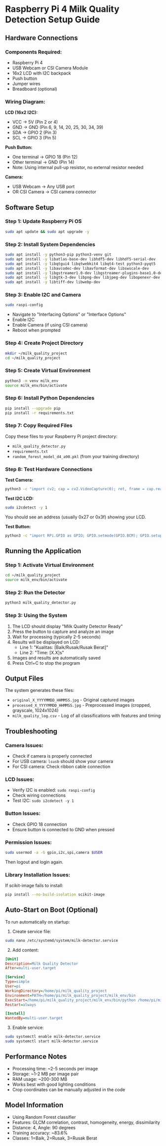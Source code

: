 # Raspberry Pi 4 Milk Quality Detection Setup Guide

## Hardware Connections

### Components Required:
- Raspberry Pi 4
- USB Webcam or CSI Camera Module
- 16x2 LCD with I2C backpack
- Push button
- Jumper wires
- Breadboard (optional)

### Wiring Diagram:

**LCD (16x2 I2C):**
- VCC → 5V (Pin 2 or 4)
- GND → GND (Pin 6, 9, 14, 20, 25, 30, 34, 39)
- SDA → GPIO 2 (Pin 3)
- SCL → GPIO 3 (Pin 5)

**Push Button:**
- One terminal → GPIO 18 (Pin 12)
- Other terminal → GND (Pin 14)
- Note: Using internal pull-up resistor, no external resistor needed

**Camera:**
- USB Webcam → Any USB port
- OR CSI Camera → CSI camera connector

## Software Setup

### Step 1: Update Raspberry Pi OS
```bash
sudo apt update && sudo apt upgrade -y
```

### Step 2: Install System Dependencies
```bash
sudo apt install -y python3-pip python3-venv git
sudo apt install -y libatlas-base-dev libhdf5-dev libhdf5-serial-dev
sudo apt install -y libqtgui4 libqtwebkit4 libqt4-test python3-pyqt5
sudo apt install -y libavcodec-dev libavformat-dev libswscale-dev
sudo apt install -y libgstreamer1.0-dev libgstreamer-plugins-base1.0-dev
sudo apt install -y libgtk-3-dev libpng-dev libjpeg-dev libopenexr-dev
sudo apt install -y libtiff-dev libwebp-dev
```

### Step 3: Enable I2C and Camera
```bash
sudo raspi-config
```
- Navigate to "Interfacing Options" or "Interface Options"
- Enable I2C
- Enable Camera (if using CSI camera)
- Reboot when prompted

### Step 4: Create Project Directory
```bash
mkdir ~/milk_quality_project
cd ~/milk_quality_project
```

### Step 5: Create Virtual Environment
```bash
python3 -m venv milk_env
source milk_env/bin/activate
```

### Step 6: Install Python Dependencies
```bash
pip install --upgrade pip
pip install -r requirements.txt
```

### Step 7: Copy Required Files
Copy these files to your Raspberry Pi project directory:
- `milk_quality_detector.py`
- `requirements.txt`
- `random_forest_model_d4_a90.pkl` (from your training directory)

### Step 8: Test Hardware Connections

**Test Camera:**
```bash
python3 -c "import cv2; cap = cv2.VideoCapture(0); ret, frame = cap.read(); print('Camera OK' if ret else 'Camera Failed'); cap.release()"
```

**Test I2C LCD:**
```bash
sudo i2cdetect -y 1
```
You should see an address (usually 0x27 or 0x3f) showing your LCD.

**Test Button:**
```bash
python3 -c "import RPi.GPIO as GPIO; GPIO.setmode(GPIO.BCM); GPIO.setup(18, GPIO.IN, pull_up_down=GPIO.PUD_UP); print(f'Button state: {GPIO.input(18)}'); GPIO.cleanup()"
```

## Running the Application

### Step 1: Activate Virtual Environment
```bash
cd ~/milk_quality_project
source milk_env/bin/activate
```

### Step 2: Run the Detector
```bash
python3 milk_quality_detector.py
```

### Step 3: Using the System
1. The LCD should display "Milk Quality Detector Ready"
2. Press the button to capture and analyze an image
3. Wait for processing (typically 2-5 seconds)
4. Results will be displayed on LCD:
   - Line 1: "Kualitas: [Baik/Rusak/Rusak Berat]"
   - Line 2: "Time: [X.X]s"
5. Images and results are automatically saved
6. Press Ctrl+C to stop the program

## Output Files

The system generates these files:
- `original_X_YYYYMMDD_HHMMSS.jpg` - Original captured images
- `processed_X_YYYYMMDD_HHMMSS.jpg` - Preprocessed images (cropped, grayscale, 1024x1024)
- `milk_quality_log.csv` - Log of all classifications with features and timing

## Troubleshooting

### Camera Issues:
- Check if camera is properly connected
- For USB camera: `lsusb` should show your camera
- For CSI camera: Check ribbon cable connection

### LCD Issues:
- Verify I2C is enabled: `sudo raspi-config`
- Check wiring connections
- Test I2C: `sudo i2cdetect -y 1`

### Button Issues:
- Check GPIO 18 connection
- Ensure button is connected to GND when pressed

### Permission Issues:
```bash
sudo usermod -a -G gpio,i2c,spi,camera $USER
```
Then logout and login again.

### Library Installation Issues:
If scikit-image fails to install:
```bash
pip install --no-build-isolation scikit-image
```

## Auto-Start on Boot (Optional)

To run automatically on startup:

1. Create service file:
```bash
sudo nano /etc/systemd/system/milk-detector.service
```

2. Add content:
```ini
[Unit]
Description=Milk Quality Detector
After=multi-user.target

[Service]
Type=simple
User=pi
WorkingDirectory=/home/pi/milk_quality_project
Environment=PATH=/home/pi/milk_quality_project/milk_env/bin
ExecStart=/home/pi/milk_quality_project/milk_env/bin/python /home/pi/milk_quality_project/milk_quality_detector.py
Restart=always

[Install]
WantedBy=multi-user.target
```

3. Enable service:
```bash
sudo systemctl enable milk-detector.service
sudo systemctl start milk-detector.service
```

## Performance Notes

- Processing time: ~2-5 seconds per image
- Storage: ~1-2 MB per image pair
- RAM usage: ~200-300 MB
- Works best with good lighting conditions
- Crop coordinates can be manually adjusted in the code

## Model Information

- Using Random Forest classifier
- Features: GLCM correlation, contrast, homogeneity, energy, dissimilarity
- Distance: 4, Angle: 90 degrees
- Training accuracy: ~83.6%
- Classes: 1=Baik, 2=Rusak, 3=Rusak Berat
